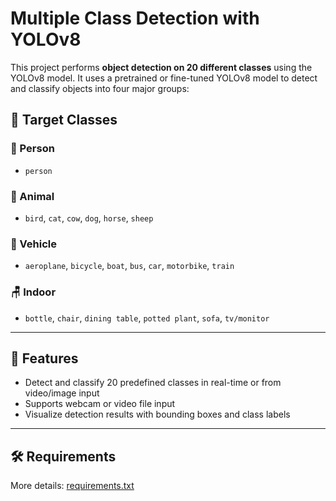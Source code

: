 # Multiple Class Detection with YOLOv8

This project performs **object detection on 20 different classes** using the YOLOv8 model. It uses a pretrained or fine-tuned YOLOv8 model to detect and classify objects into four major groups:

## 📌 Target Classes

### 👤 Person
- `person`

### 🐾 Animal
- `bird`, `cat`, `cow`, `dog`, `horse`, `sheep`

### 🚗 Vehicle
- `aeroplane`, `bicycle`, `boat`, `bus`, `car`, `motorbike`, `train`

### 🪑 Indoor
- `bottle`, `chair`, `dining table`, `potted plant`, `sofa`, `tv/monitor`

---

## 🚀 Features
- Detect and classify 20 predefined classes in real-time or from video/image input
- Supports webcam or video file input
- Visualize detection results with bounding boxes and class labels

---

## 🛠️ Requirements

More details: [requirements.txt](requirements.txt)
